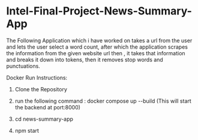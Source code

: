 # Intel-Final-Project-News-Summary-App
The Following Application which i have worked on takes a url from the user and lets the user select a word count, after which the application scrapes the information from the given website url then , it takes that information and breaks it down into tokens, then it removes stop words and punctuations.




Docker Run Instructions:

1) Clone the Repository

2) run the following command : docker compose up --build (This will start the backend at port:8000)

3) cd news-summary-app

4) npm start 
